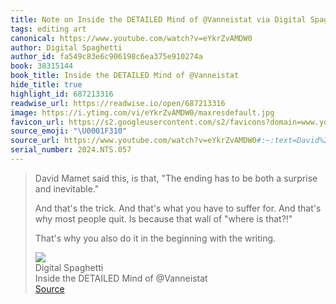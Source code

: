 ```yaml
---
title: Note on Inside the DETAILED Mind of @Vanneistat via Digital Spaghetti
tags: editing art
canonical: https://www.youtube.com/watch?v=eYkrZvAMDW0
author: Digital Spaghetti
author_id: fa549c83e6c906198c6ea375e910274a
book: 38315144
book_title: Inside the DETAILED Mind of @Vanneistat
hide_title: true
highlight_id: 687213316
readwise_url: https://readwise.io/open/687213316
image: https://i.ytimg.com/vi/eYkrZvAMDW0/maxresdefault.jpg
favicon_url: https://s2.googleusercontent.com/s2/favicons?domain=www.youtube.com
source_emoji: "\U0001F310"
source_url: https://www.youtube.com/watch?v=eYkrZvAMDW0#:~:text=David%20Mamet%20said,with%20the%20writing.
serial_number: 2024.NTS.057
---
```

> David Mamet said this, is that, "The ending has to be both a surprise and inevitable."
> 
> And that's the trick. And that's what you have to suffer for. And that's why most people quit. Is because that wall of "where is that?!"
> 
> That's why you also do it in the beginning with the writing.
> <div class="quoteback-footer"><div class="quoteback-avatar"><img class="mini-favicon" src="https://s2.googleusercontent.com/s2/favicons?domain=www.youtube.com"></div><div class="quoteback-metadata"><div class="metadata-inner"><span style="display:none">FROM:</span><div aria-label="Digital Spaghetti" class="quoteback-author"> Digital Spaghetti</div><div aria-label="Inside the DETAILED Mind of @Vanneistat" class="quoteback-title"> Inside the DETAILED Mind of @Vanneistat</div></div></div><div class="quoteback-backlink"><a target="_blank" aria-label="go to the full text of this quotation" rel="noopener" href="https://www.youtube.com/watch?v=eYkrZvAMDW0#:~:text=David%20Mamet%20said,with%20the%20writing." class="quoteback-arrow"> Source</a></div></div>